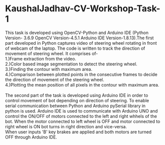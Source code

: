 # KaushalJadhav-CV-Workshop-Task-1
This task is developed using OpenCV-Python and Arduino IDE (Python Version- 3.6.9 OpenCV Version-4.5.1 Arduino IDE Version-1.8.13).The first part developed in Python captures video of  steering wheel rotating in front of webcam of the laptop. The code is written to track the direction of movement of steering wheel. It comprises of- 
<br>1.)Frame extraction from the video. 
<br>2.)Color based image segmentation to detect the steering wheel.
<br>3.)Finding the contour with maximum area.
<br>4.)Comparison between plotted points in the consecutive frames to decide the direction of movement of the steering wheel.
<br>4.)Plotting the mean position of all pixels in the contour with maximum area.
<br><br>The second part of the task is developed using Arduino IDE in order to control movement of bot depending on direction of steering. To enable serial communication between Python and Arduino pySerial library in python is used. Arduino IDE is used to communicate with Arduino UNO and control the ON/OFF of motors connected to the left and right whhels of the bot.
When the motor connected to left wheel is OFF and motor connected to right wheel is ON bot turns in right direction and vice-versa.
<br> When user inputs 'B' key brakes are applied and both motors are turned OFF through Arduino IDE.
